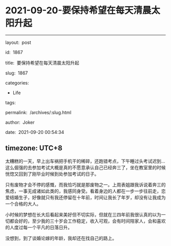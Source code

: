 # 2021-09-20-要保持希望在每天清晨太阳升起
---
layout:  post

id:  1867

title:  要保持希望在每天清晨太阳升起

slug:  1867

categories:
  - Life

tags:

permalink:  /archives/:slug.html

author:  Joker

date:  2021-09-20 00:54:34

timezone: UTC+8
---

太糟糕的一天，早上出车祸把手机干的稀碎，还跑错考点，下午睡过头考试迟到…这么倔强的去参加考试大概是真的不愿意承认自己已经奔三了，坐在教室里的时候恍惚又回到了刚毕业时候到处参加考试的日子。

只有废物才会不停的感慨，而我恰巧就是那废物之一。上周表姐跟我诉说着奔三的焦虑，一事无成诸如此类的，我感同身受。看着身边的人都在一步一步往前走，恋爱结婚生子，好像就只有我还停留在十年前，时间让我长了年岁，却没有让我成为一个合格的大人。

小时候的梦想在长大后看起来美好但不切实际，但就在三四年前我很认真的以为一切都会好的，至少我的三十岁会工作稳定，收入可观，会有时间陪家人，会和喜欢的人度过每一个平凡的日落日升。

没想到，到了谈婚论嫁的年龄，我却还在找自己的路上。
